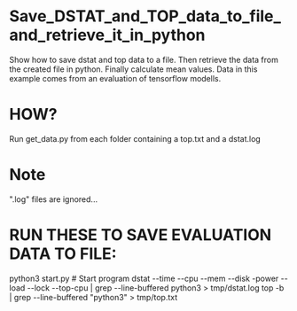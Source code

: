 # Save_DSTAT_and_TOP_data_to_file_and_retrieve_it_in_python
Show how to save dstat and top data to a file. Then retrieve the data from the created file in python. Finally calculate mean values. Data in this example comes from an evaluation of tensorflow modells.

# HOW?
Run get_data.py from each folder containing a top.txt and a dstat.log

# Note
".log" files are ignored...

# RUN THESE TO SAVE EVALUATION DATA TO FILE:
python3 start.py # Start program
dstat --time --cpu --mem  --disk -power --load --lock  --top-cpu  | grep --line-buffered python3 > tmp/dstat.log 
top -b | grep --line-buffered "python3" > tmp/top.txt 
